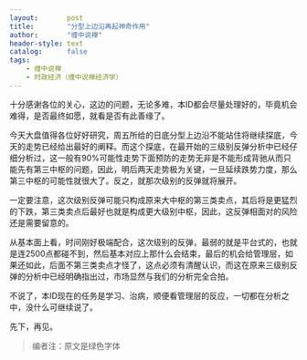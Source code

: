 ```yaml
---
layout:       post
title:        "分型上边沿再起神奇作用"
author:       "缠中说禅"
header-style: text
catalog:      false
tags:
    - 缠中说禅
    - 时政经济（缠中说禅经济学）
---
```


十分感谢各位的关心，这边的问题，无论多难，本ID都会尽量处理好的，毕竟机会难得，是否最终如愿，就看是否有此善缘了。



今天大盘值得各位好好研究，周五所给的日底分型上边沿不能站住将继续探底，今天的走势已经给出最好的阐释。而这个探底，在最开始的三级别反弹分析中已经仔细分析过，这一般有90%可能性走势下面预防的走势无非是不能形成背驰从而只能先有第三中枢的问题，因此，明后两天走势极为关键，一旦延续跌势力度，那么第三中枢的可能性就很大了。反之，就那次级别的反弹就将展开。



一定要注意，这次级别反弹可能只构成原来大中枢的第三类卖点，其后将是更猛烈的下跌，第三类卖点后最好也就是构成更大级别中枢，因此，这反弹相面对的风险还是需要留意的。



从基本面上看，时间刚好极端配合，这次级别的反弹，最弱的就是平台式的，也就是连2500点都碰不到，然后基本对应上那什么会结束，最后的机会给管理层，如果还如此，后面不第三类卖点才怪了，这点必须有清醒认识，而这在原来三级别反弹的分析中已经明确指出过，市场显然与我们的分析完全合拍。



不说了，本ID现在的任务是学习、治病，顺便看管理层的反应，一切都在分析之中，没什么可继续说了。



先下，再见。



> 编者注：原文是绿色字体

